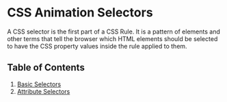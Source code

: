 # CSS Animation Selectors

A CSS selector is the first part of a CSS Rule. It is a pattern of elements and other terms that tell the browser which HTML elements should be selected to have the CSS property values inside the rule applied to them.

## Table of Contents


1. [Basic Selectors](0-basic-css-selectors/)
2. [Attribute Selectors](1-attribute-css-selectors)
